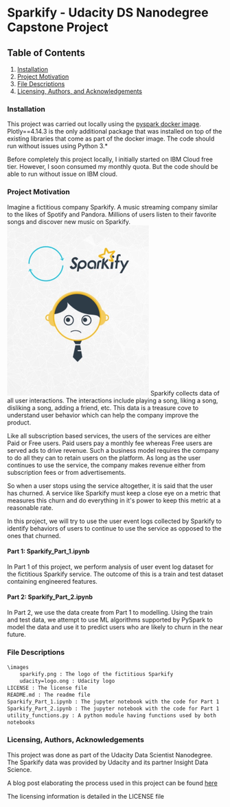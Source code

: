 # Sparkify - Udacity DS Nanodegree Capstone Project

## Table of Contents
1. [Installation](#installation)
2. [Project Motivation](#motivation)
3. [File Descriptions](#files)  
4. [Licensing, Authors, and Acknowledgements](#licensing)

### Installation <a name="installation"></a>

This project was carried out locally using the <a href="https://hub.docker.com/r/jupyter/pyspark-notebook">pyspark docker image</a>. Plotly==4.14.3 is the only additional package that was installed on top of the existing libraries that come as part of the docker image.
The code should run without issues using Python 3.*

Before completely this project locally, I initially started on IBM Cloud free tier. However, I soon consumed my monthly quota. But the code should be able to run without issue on IBM cloud.

### Project Motivation <a name="motivation"></a>

Imagine a fictitious company Sparkify. A music streaming company similar to the likes of Spotify and Pandora. Millions of users listen to their favorite songs and discover new music on Sparkify. 
<img src='images/sparkify.png' alt='sparkify logo'/>
Sparkify collects data of all user interactions. The interactions include playing a song, liking a song, disliking a song, adding a friend, etc. This data is a treasure cove to understand user behavior which can help the company improve the product.

Like all subscription based services, the users of the services are either Paid or Free users. Paid users pay a monthly fee whereas Free users are served ads to drive revenue. Such a business model requires the company to do all they can to retain users on the platform. As long as the user continues to use the service, the company makes revenue either from subscription fees or from advertisements. 

So when a user stops using the service altogether, it is said that the user has churned. A service like Sparkify must keep a close eye on a metric that measures this churn and do everything in it's power to keep this metric at a reasonable rate.

In this project, we will try to use the user event logs collected by Sparkify to identify behaviors of users to continue to use the service as opposed to the ones that churned.

#### Part 1: Sparkify_Part_1.ipynb
In Part 1 of this project, we perform analysis of user event log dataset for the fictitious Sparkify service. The outcome of this is a train and test dataset containing engineered features.
    
#### Part 2: Sparkify_Part_2.ipynb
In Part 2, we use the data create from Part 1 to modelling. Using the train and test data, we attempt to use ML algorithms supported by PySpark to model the data and use it to predict users who are likely to churn in the near future.


### File Descriptions <a name="files"></a>

    \images
        sparkify.png : The logo of the fictitious Sparkify
        udacity=logo.ong : Udacity logo
    LICENSE : The license file
    README.md : The readme file
    Sparkify_Part_1.ipynb : The jupyter notebook with the code for Part 1
    Sparkify_Part_2.ipynb : The jupyter notebook with the code for Part 1
    utility_functions.py : A python module having functions used by both notebooks

### Licensing, Authors, Acknowledgements<a name="licensing"></a>
This project was done as part of the Udacity Data Scientist Nanodegree. The Sparkify data was provided by Udacity and its partner Insight Data Science.

A blog post elaborating the process used in this project can be found <a href="https://raju-vishnu.medium.com/predicting-churn-using-user-event-logs-capstone-project-df27fd825009">here</a>

The licensing information is detailed in the LICENSE file
